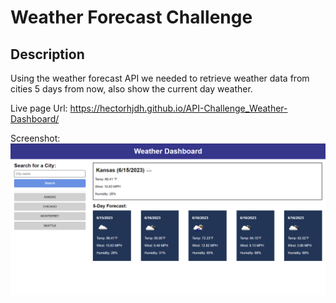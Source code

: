 # Weather Forecast Challenge

## Description
Using the weather forecast API we needed to retrieve weather data from cities 5 days from now, also show the current day weather.

Live page Url: https://hectorhjdh.github.io/API-Challenge_Weather-Dashboard/

Screenshot:
![](assets\images\Screenshot.PNG?raw=true "Weather Forecast Challenge screenshot")
